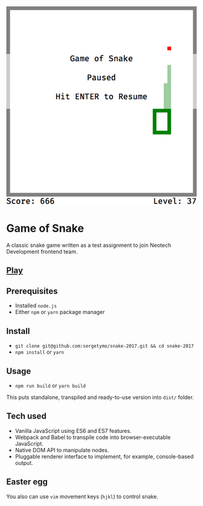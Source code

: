 ![Game of Snake screenshot](screenshot.png)
# Game of Snake
A classic snake game written as a test assignment to join Neotech Development frontend team.

## [Play](https://tymo.name/projects/snake-2017)

## Prerequisites
* Installed `node.js`
* Either `npm` or `yarn` package manager

## Install
* `git clone git@github.com:sergetymo/snake-2017.git && cd snake-2017`
* `npm install` or `yarn`

## Usage
* `npm run build` or `yarn build`

This puts standalone, transpiled and ready-to-use version into `dist/` folder.

## Tech used
* Vanilla JavaScript using ES6 and ES7 features.
* Webpack and Babel to transpile code into browser-executable JavaScript.
* Native DOM API to manipulate nodes.
* Pluggable renderer interface to implement, for example, console-based output.

## Easter egg
You also can use `vim` movement keys (`hjkl`) to control snake.

